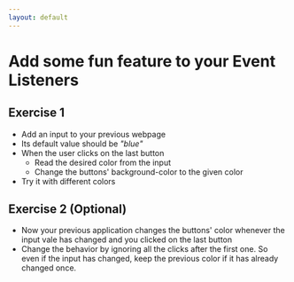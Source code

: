 ```yaml
---
layout: default
---
```

# Add some fun feature to your Event Listeners

## Exercise 1

- Add an input to your previous webpage
- Its default value should be *"blue"*
- When the user clicks on the last button
  - Read the desired color from the input
  - Change the buttons' background-color to the given color
- Try it with different colors

## Exercise 2 (Optional)

- Now your previous application changes the buttons' color whenever the input
  vale has changed and you clicked on the last button
- Change the behavior by ignoring all the clicks after the first one. So even if
  the input has changed, keep the previous color if it has already changed once.
